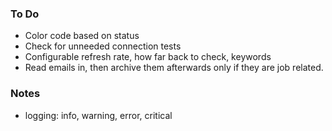 ### To Do
- Color code based on status
- Check for unneeded connection tests
- Configurable refresh rate, how far back to check, keywords
- Read emails in, then archive them afterwards only if they are job related.

### Notes
- logging: info, warning, error, critical